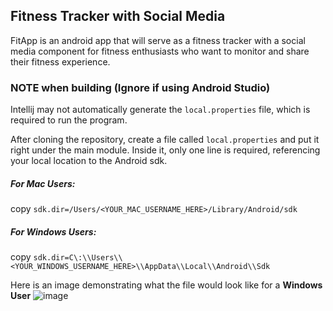 ## Fitness Tracker with Social Media

FitApp is an android app that will serve as a fitness tracker with a social media
component for fitness enthusiasts who want to monitor and share their fitness experience.


### NOTE when building (Ignore if using Android Studio)

Intellij may not automatically generate the `local.properties` file, which is required to run the program.

After cloning the repository, create a file called `local.properties` and put it right under
the main module. Inside it, only one line is required, referencing your local location to the Android sdk.

##### For Mac Users:
copy `sdk.dir=/Users/<YOUR_MAC_USERNAME_HERE>/Library/Android/sdk`

##### For Windows Users:
copy `sdk.dir=C\:\\Users\\<YOUR_WINDOWS_USERNAME_HERE>\\AppData\\Local\\Android\\Sdk`

Here is an image demonstrating what the file would look like for a **Windows User**
![image](https://user-images.githubusercontent.com/50709151/141846711-d53eaa30-ef1b-4101-8a46-a0ae5dd7d347.png)
